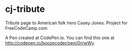 # cj-tribute
Tribute page to American folk hero Casey Jones. Project for FreeCodeCamp.com

A Pen created at CodePen.io. You can find this one at http://codepen.io/boozecoder/pen/GrrwWy.
